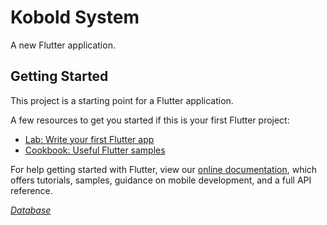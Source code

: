 # Kobold System

A new Flutter application.

## Getting Started

This project is a starting point for a Flutter application.

A few resources to get you started if this is your first Flutter project:

- [Lab: Write your first Flutter app](https://flutter.dev/docs/get-started/codelab)
- [Cookbook: Useful Flutter samples](https://flutter.dev/docs/cookbook)

For help getting started with Flutter, view our
[online documentation](https://flutter.dev/docs), which offers tutorials,
samples, guidance on mobile development, and a full API reference.


[_Database_](https://docs.google.com/spreadsheets/d/e/2PACX-1vQ9hdR9ifedXia8tUNyJzo6H73ktED3Rcy4RUk6n2EptBkAeILZoTINFxNlQJg6CVfb11-hv9dBY2tQ/pubhtml?gid=0&single=true)

